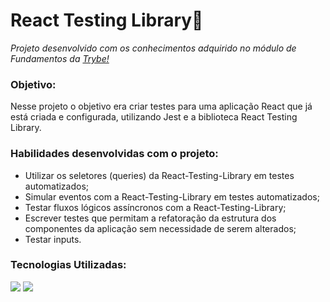 <h1>React Testing Library🐙</h1>
<p><em>Projeto desenvolvido com os conhecimentos adquirido no módulo de Fundamentos da <a href="https://www.betrybe.com/" alt="Site da Trybe">Trybe!</a></em></p>

<h3>Objetivo:</h3>
<p>Nesse projeto o objetivo era criar testes para uma aplicação React que já está criada e configurada, utilizando Jest e a biblioteca React Testing Library.</p>

<h3>Habilidades desenvolvidas com o projeto:</h3>
<ul>
  <li>Utilizar os seletores (queries) da React-Testing-Library em testes automatizados;</li>
  <li>Simular eventos com a React-Testing-Library em testes automatizados;</li>
  <li>Testar fluxos lógicos assíncronos com a React-Testing-Library;</li>
  <li>Escrever testes que permitam a refatoração da estrutura dos componentes da aplicação sem necessidade de serem alterados;</li>
  <li>Testar inputs.</li>
</ul>

<h3>Tecnologias Utilizadas:</h3>
<img src='https://img.shields.io/badge/testing%20library-323330?style=for-the-badge&logo=testing-library&logoColor=red'></img>
<img src='https://img.shields.io/badge/Jest-323330?style=for-the-badge&logo=Jest&logoColor=white'></img>
